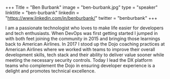 +++
Title = "Ben Burbank"
image = "ben-burbank.jpg"
type = "speaker"
linktitle = "ben-burbank"
linkedin = "https://www.linkedin.com/in/benburbank/"
twitter = "benburbank"
+++

I am a passionate technologist who loves to make life easier for developers and tech enthusiasts. When DevOps was first getting started I jumped in with both feet joining the community in 2015 and bringing those learnings back to American Airlines. In 2017 I stood up the Dojo coaching practices at American Airlines where we worked with teams to improve their overall development skills, tech stack and their ability to deliver value sooner while meeting the necessary security controls. Today I lead the DX platform teams who complement the Dojo in ensuring developer experience is a delight and promotes technical excellence.